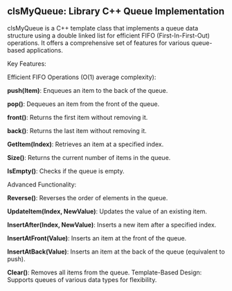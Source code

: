 
## clsMyQueue: Library C++ Queue Implementation

clsMyQueue is a C++ template class that implements a queue data structure using a double linked list for efficient FIFO (First-In-First-Out) operations. It offers a comprehensive set of features for various queue-based applications.

Key Features:

Efficient FIFO Operations (O(1) average complexity):

<strong>push(Item)</strong>: Enqueues an item to the back of the queue.

<strong>pop()</strong>: Dequeues an item from the front of the queue.

<strong>front()</strong>: Returns the first item without removing it.

<strong>back()</strong>: Returns the last item without removing it.

<strong>GetItem(Index)</strong>: Retrieves an item at a specified index.

<strong>Size()</strong>: Returns the current number of items in the queue.

<strong>IsEmpty()</strong>: Checks if the queue is empty.

Advanced Functionality:

<strong>Reverse()</strong>: Reverses the order of elements in the queue.

<strong>UpdateItem(Index, NewValue)</strong>: Updates the value of an existing item.

<strong>InsertAfter(Index, NewValue)</strong>: Inserts a new item after a specified index.

<strong>InsertAtFront(Value)</strong>: Inserts an item at the front of the queue.

<strong>InsertAtBack(Value)</strong>: Inserts an item at the back of the queue (equivalent to push).

<strong>Clear()</strong>: Removes all items from the queue.
Template-Based Design: Supports queues of various data types for flexibility.

